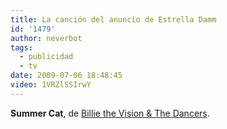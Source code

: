 ```yaml
---
title: La canción del anuncio de Estrella Damm
id: '1479'
author: neverbot
tags:
  - publicidad
  - tv
date: 2009-07-06 18:48:45
video: 1VRZlSSIrwY
---
```


**Summer Cat**, de [Billie the Vision & The Dancers](http://en.wikipedia.org/wiki/Billie_the_Vision_and_the_Dancers).